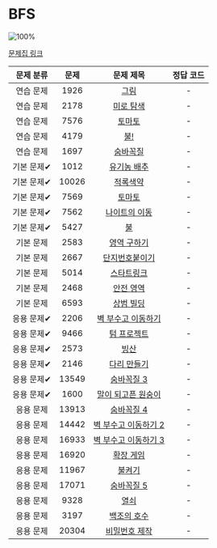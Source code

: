 # BFS

![100%](https://progress-bar.xyz/0/?scale=30&title=progress&width=500&color=babaca&suffix=/30)

[문제집 링크](https://www.acmicpc.net/workbook/view/7313)

| 문제 분류 | 문제 | 문제 제목 | 정답 코드 |
| :--: | :--: | :--: | :--: |
| 연습 문제 | 1926 | [그림](https://www.acmicpc.net/problem/1926) | - |
| 연습 문제 | 2178 | [미로 탐색](https://www.acmicpc.net/problem/2178) | - |
| 연습 문제 | 7576 | [토마토](https://www.acmicpc.net/problem/7576) | - |
| 연습 문제 | 4179 | [불!](https://www.acmicpc.net/problem/4179) | - |
| 연습 문제 | 1697 | [숨바꼭질](https://www.acmicpc.net/problem/1697) | - |
| 기본 문제✔ | 1012 | [유기농 배추](https://www.acmicpc.net/problem/1012) | - |
| 기본 문제✔ | 10026 | [적록색약](https://www.acmicpc.net/problem/10026) | - |
| 기본 문제✔ | 7569 | [토마토](https://www.acmicpc.net/problem/7569) | - |
| 기본 문제✔ | 7562 | [나이트의 이동](https://www.acmicpc.net/problem/7562) | - |
| 기본 문제✔ | 5427 | [불](https://www.acmicpc.net/problem/5427) | - |
| 기본 문제 | 2583 | [영역 구하기](https://www.acmicpc.net/problem/2583) | - |
| 기본 문제 | 2667 | [단지번호붙이기](https://www.acmicpc.net/problem/2667) | - |
| 기본 문제 | 5014 | [스타트링크](https://www.acmicpc.net/problem/5014) | - |
| 기본 문제 | 2468 | [안전 영역](https://www.acmicpc.net/problem/2468) | - |
| 기본 문제 | 6593 | [상범 빌딩](https://www.acmicpc.net/problem/6593) | - |
| 응용 문제✔ | 2206 | [벽 부수고 이동하기](https://www.acmicpc.net/problem/2206) | - |
| 응용 문제✔ | 9466 | [텀 프로젝트](https://www.acmicpc.net/problem/9466) | - |
| 응용 문제✔ | 2573 | [빙산](https://www.acmicpc.net/problem/2573) | - |
| 응용 문제✔ | 2146 | [다리 만들기](https://www.acmicpc.net/problem/2146) | - |
| 응용 문제✔ | 13549 | [숨바꼭질 3](https://www.acmicpc.net/problem/13549) | - |
| 응용 문제✔ | 1600 | [말이 되고픈 원숭이](https://www.acmicpc.net/problem/1600) | - |
| 응용 문제 | 13913 | [숨바꼭질 4](https://www.acmicpc.net/problem/13913) | - |
| 응용 문제 | 14442 | [벽 부수고 이동하기 2](https://www.acmicpc.net/problem/14442) | - |
| 응용 문제 | 16933 | [벽 부수고 이동하기 3](https://www.acmicpc.net/problem/16933) | - |
| 응용 문제 | 16920 | [확장 게임](https://www.acmicpc.net/problem/16920) | - |
| 응용 문제 | 11967 | [불켜기](https://www.acmicpc.net/problem/11967) | - |
| 응용 문제 | 17071 | [숨바꼭질 5](https://www.acmicpc.net/problem/17071) | - |
| 응용 문제 | 9328 | [열쇠](https://www.acmicpc.net/problem/9328) | - |
| 응용 문제 | 3197 | [백조의 호수](https://www.acmicpc.net/problem/3197) | - |
| 응용 문제 | 20304 | [비밀번호 제작](https://www.acmicpc.net/problem/20304) | - |
